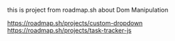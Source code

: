 this is project from roadmap.sh about Dom Manipulation


https://roadmap.sh/projects/custom-dropdown
https://roadmap.sh/projects/task-tracker-js

